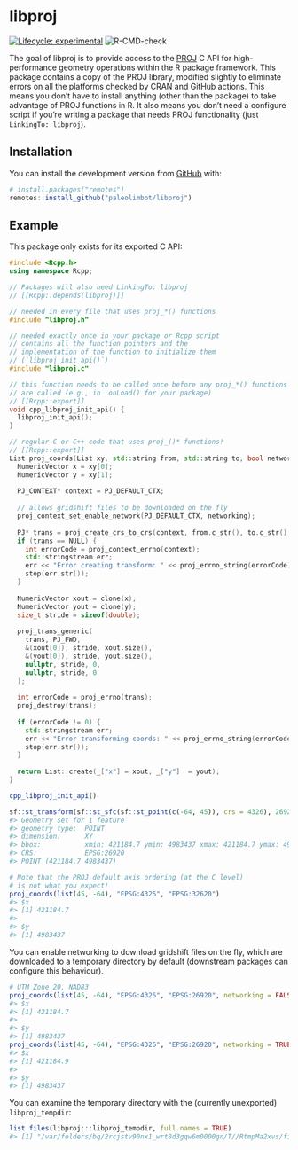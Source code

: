 
<!-- README.md is generated from README.Rmd. Please edit that file -->

# libproj

<!-- badges: start -->

[![Lifecycle:
experimental](https://img.shields.io/badge/lifecycle-experimental-orange.svg)](https://www.tidyverse.org/lifecycle/#experimental)
![R-CMD-check](https://github.com/paleolimbot/libproj/workflows/R-CMD-check/badge.svg)
<!-- badges: end -->

The goal of libproj is to provide access to the [PROJ](https://proj.org)
C API for high-performance geometry operations within the R package
framework. This package contains a copy of the PROJ library, modified
slightly to eliminate errors on all the platforms checked by CRAN and
GitHub actions. This means you don’t have to install anything (other
than the package) to take advantage of PROJ functions in R. It also
means you don’t need a configure script if you’re writing a package that
needs PROJ functionality (just `LinkingTo: libproj`).

## Installation

You can install the development version from
[GitHub](https://github.com/) with:

``` r
# install.packages("remotes")
remotes::install_github("paleolimbot/libproj")
```

## Example

This package only exists for its exported C API:

``` cpp
#include <Rcpp.h>
using namespace Rcpp;

// Packages will also need LinkingTo: libproj
// [[Rcpp::depends(libproj)]]

// needed in every file that uses proj_*() functions
#include "libproj.h"

// needed exactly once in your package or Rcpp script
// contains all the function pointers and the
// implementation of the function to initialize them
// (`libproj_init_api()`)
#include "libproj.c"

// this function needs to be called once before any proj_*() functions
// are called (e.g., in .onLoad() for your package)
// [[Rcpp::export]]
void cpp_libproj_init_api() {
  libproj_init_api();
}

// regular C or C++ code that uses proj_()* functions!
// [[Rcpp::export]]
List proj_coords(List xy, std::string from, std::string to, bool networking = false) {
  NumericVector x = xy[0];
  NumericVector y = xy[1];
  
  PJ_CONTEXT* context = PJ_DEFAULT_CTX;
  
  // allows gridshift files to be downloaded on the fly
  proj_context_set_enable_network(PJ_DEFAULT_CTX, networking);
  
  PJ* trans = proj_create_crs_to_crs(context, from.c_str(), to.c_str(), NULL);
  if (trans == NULL) {
    int errorCode = proj_context_errno(context);
    std::stringstream err;
    err << "Error creating transform: " << proj_errno_string(errorCode);
    stop(err.str());
  }
  
  NumericVector xout = clone(x);
  NumericVector yout = clone(y);
  size_t stride = sizeof(double);
  
  proj_trans_generic(
    trans, PJ_FWD,
    &(xout[0]), stride, xout.size(),
    &(yout[0]), stride, yout.size(),
    nullptr, stride, 0,
    nullptr, stride, 0
  );
  
  int errorCode = proj_errno(trans);
  proj_destroy(trans);
  
  if (errorCode != 0) {
    std::stringstream err;
    err << "Error transforming coords: " << proj_errno_string(errorCode);
    stop(err.str());
  }
  
  return List::create(_["x"] = xout, _["y"]  = yout);
}
```

``` r
cpp_libproj_init_api()

sf::st_transform(sf::st_sfc(sf::st_point(c(-64, 45)), crs = 4326), 26920)
#> Geometry set for 1 feature 
#> geometry type:  POINT
#> dimension:      XY
#> bbox:           xmin: 421184.7 ymin: 4983437 xmax: 421184.7 ymax: 4983437
#> CRS:            EPSG:26920
#> POINT (421184.7 4983437)

# Note that the PROJ default axis ordering (at the C level)
# is not what you expect!
proj_coords(list(45, -64), "EPSG:4326", "EPSG:32620")
#> $x
#> [1] 421184.7
#> 
#> $y
#> [1] 4983437
```

You can enable networking to download gridshift files on the fly, which
are downloaded to a temporary directory by default (downstream packages
can configure this behaviour).

``` r
# UTM Zone 20, NAD83
proj_coords(list(45, -64), "EPSG:4326", "EPSG:26920", networking = FALSE)
#> $x
#> [1] 421184.7
#> 
#> $y
#> [1] 4983437
proj_coords(list(45, -64), "EPSG:4326", "EPSG:26920", networking = TRUE)
#> $x
#> [1] 421184.9
#> 
#> $y
#> [1] 4983437
```

You can examine the temporary directory with the (currently unexported)
`libproj_tempdir`:

``` r
list.files(libproj:::libproj_tempdir, full.names = TRUE)
#> [1] "/var/folders/bq/2rcjstv90nx1_wrt8d3gqw6m0000gn/T//RtmpMa2xvs/file450155b028cb/cache.db"
```
